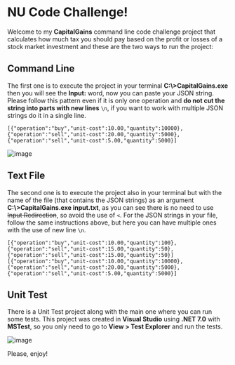 # NU Code Challenge!
Welcome to my **CapitalGains** command line code challenge project that calculates how much tax you should pay based on the profit or losses of a stock market investment and these are the two ways to run the project: 

## Command Line
The first one is to execute the project in your terminal **C:\\>CapitalGains.exe** then you will see the **Input:** word, now you can paste your JSON string. 
Please follow this pattern even if it is only one operation and **do not cut the string into parts with new lines** `\n`, if you want to work with multiple JSON strings do it in a single line.

```
[{"operation":"buy","unit-cost":10.00,"quantity":10000},{"operation":"sell","unit-cost":20.00,"quantity":5000},{"operation":"sell","unit-cost":5.00,"quantity":5000}]
```

![image](https://github.com/Najmna/Payment/assets/80434655/ee5497e6-b4fe-4c45-af7a-2d2537c84a42)

## Text File
The second one is to execute the project also in your terminal but with the name of the file (that contains the JSON strings) as an argument **C:\\>CapitalGains.exe input.txt**, as you can see there is no need to use ~~Input Redirection~~, so avoid the use of `<`. For the JSON strings in your file, follow the same instructions above, but here you can have multiple ones with the use of new line `\n`.

```
[{"operation":"buy","unit-cost":10.00,"quantity":100},{"operation":"sell","unit-cost":15.00,"quantity":50},{"operation":"sell","unit-cost":15.00,"quantity":50}]
[{"operation":"buy","unit-cost":10.00,"quantity":10000},{"operation":"sell","unit-cost":20.00,"quantity":5000},{"operation":"sell","unit-cost":5.00,"quantity":5000}]
```

## Unit Test
There is a Unit Test project along with the main one where you can run some tests. This project was created in **Visual Studio** using **.NET 7.0** with **MSTest**, so you only need to go to **View > Test Explorer** and run the tests.


![image](https://github.com/Najmna/Payment/assets/80434655/b824e886-6674-4b09-9395-f7fe00423193)

Please, enjoy!
